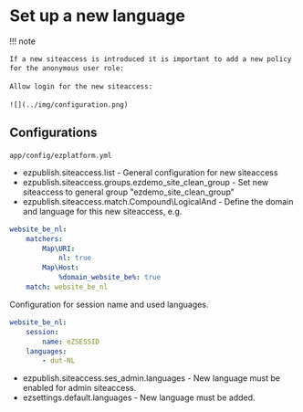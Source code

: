 # Set up a new language

!!! note

    If a new siteaccess is introduced it is important to add a new policy for the anonymous user role:

    Allow login for the new siteaccess:

    ![](../img/configuration.png)

## Configurations

`app/config/ezplatform.yml`

- ezpublish.siteaccess.list - General configuration for new siteaccess
- ezpublish.siteaccess.groups.ezdemo_site_clean_group - Set new siteaccess to general group "ezdemo_site_clean_group"
- ezpublish.siteaccess.match.Compound\LogicalAnd - Define the domain and language for this new siteaccess, e.g.

``` yaml
website_be_nl:
    matchers:
        Map\URI:
            nl: true
        Map\Host:
            %domain_website_be%: true
    match: website_be_nl
```

Configuration for session name and used languages.

``` yaml
website_be_nl:            
    session:
        name: eZSESSID
    languages:
        - dut-NL
```

- ezpublish.siteaccess.ses_admin.languages - New language must be enabled for admin siteaccess.
- ezsettings.default.languages - New language must be added.
